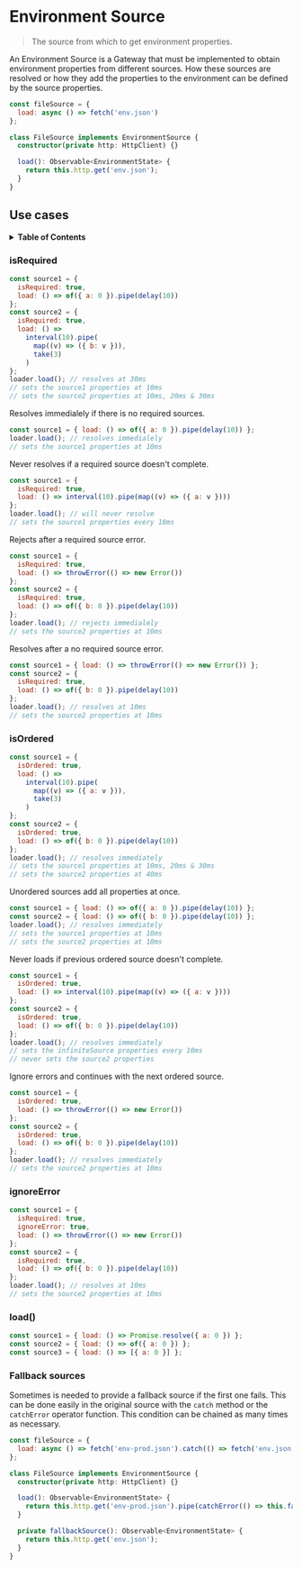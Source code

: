 # Environment Source

> The source from which to get environment properties.

An Environment Source is a Gateway that must be implemented to obtain environment properties from different sources. How these sources are resolved or how they add the properties to the environment can be defined by the source properties.

```js
const fileSource = {
  load: async () => fetch('env.json')
};
```

```ts
class FileSource implements EnvironmentSource {
  constructor(private http: HttpClient) {}

  load(): Observable<EnvironmentState> {
    return this.http.get('env.json');
  }
}
```

## Use cases

<details>
  <summary><strong>Table of Contents</strong></summary>
  <ol>
    <li><a href="#isrequired">isRequired</a></li>
    <li><a href="#isordered">isOrdered</a></li>
    <li><a href="#ignoreerror">ignoreError</a></li>
    <li><a href="#load">load()</a></li>
    <li><a href="#fallback-sources">Fallback sources</a></li>
  </ol>
</details>

### isRequired

```js
const source1 = {
  isRequired: true,
  load: () => of({ a: 0 }).pipe(delay(10))
};
const source2 = {
  isRequired: true,
  load: () =>
    interval(10).pipe(
      map((v) => ({ b: v })),
      take(3)
    )
};
loader.load(); // resolves at 30ms
// sets the source1 properties at 10ms
// sets the source2 properties at 10ms, 20ms & 30ms
```

Resolves immedialely if there is no required sources.

```js
const source1 = { load: () => of({ a: 0 }).pipe(delay(10)) };
loader.load(); // resolves immedialely
// sets the source1 properties at 10ms
```

Never resolves if a required source doesn't complete.

```js
const source1 = {
  isRequired: true,
  load: () => interval(10).pipe(map((v) => ({ a: v })))
};
loader.load(); // will never resolve
// sets the source1 properties every 10ms
```

Rejects after a required source error.

```js
const source1 = {
  isRequired: true,
  load: () => throwError(() => new Error())
};
const source2 = {
  isRequired: true,
  load: () => of({ b: 0 }).pipe(delay(10))
};
loader.load(); // rejects immedialely
// sets the source2 properties at 10ms
```

Resolves after a no required source error.

```js
const source1 = { load: () => throwError(() => new Error()) };
const source2 = {
  isRequired: true,
  load: () => of({ b: 0 }).pipe(delay(10))
};
loader.load(); // resolves at 10ms
// sets the source2 properties at 10ms
```

### isOrdered

```js
const source1 = {
  isOrdered: true,
  load: () =>
    interval(10).pipe(
      map((v) => ({ a: v })),
      take(3)
    )
};
const source2 = {
  isOrdered: true,
  load: () => of({ b: 0 }).pipe(delay(10))
};
loader.load(); // resolves immediately
// sets the source1 properties at 10ms, 20ms & 30ms
// sets the source2 properties at 40ms
```

Unordered sources add all properties at once.

```js
const source1 = { load: () => of({ a: 0 }).pipe(delay(10)) };
const source2 = { load: () => of({ b: 0 }).pipe(delay(10)) };
loader.load(); // resolves immediately
// sets the source1 properties at 10ms
// sets the source2 properties at 10ms
```

Never loads if previous ordered source doesn't complete.

```js
const source1 = {
  isOrdered: true,
  load: () => interval(10).pipe(map((v) => ({ a: v })))
};
const source2 = {
  isOrdered: true,
  load: () => of({ b: 0 }).pipe(delay(10))
};
loader.load(); // resolves immediately
// sets the infiniteSource properties every 10ms
// never sets the source2 properties
```

Ignore errors and continues with the next ordered source.

```js
const source1 = {
  isOrdered: true,
  load: () => throwError(() => new Error())
};
const source2 = {
  isOrdered: true,
  load: () => of({ b: 0 }).pipe(delay(10))
};
loader.load(); // resolves immediately
// sets the source2 properties at 10ms
```

### ignoreError

```js
const source1 = {
  isRequired: true,
  ignoreError: true,
  load: () => throwError(() => new Error())
};
const source2 = {
  isRequired: true,
  load: () => of({ b: 0 }).pipe(delay(10))
};
loader.load(); // resolves at 10ms
// sets the source2 properties at 10ms
```

### load()

```js
const source1 = { load: () => Promise.resolve({ a: 0 }) };
const source2 = { load: () => of({ a: 0 }) };
const source3 = { load: () => [{ a: 0 }] };
```

### Fallback sources

Sometimes is needed to provide a fallback source if the first one fails. This can be done easily in the original
source with the `catch` method or the `catchError` operator function.
This condition can be chained as many times as necessary.

```js
const fileSource = {
  load: async () => fetch('env-prod.json').catch(() => fetch('env.json'))
};
```

```ts
class FileSource implements EnvironmentSource {
  constructor(private http: HttpClient) {}

  load(): Observable<EnvironmentState> {
    return this.http.get('env-prod.json').pipe(catchError(() => this.fallbackSource()));
  }

  private fallbackSource(): Observable<EnvironmentState> {
    return this.http.get('env.json');
  }
}
```
